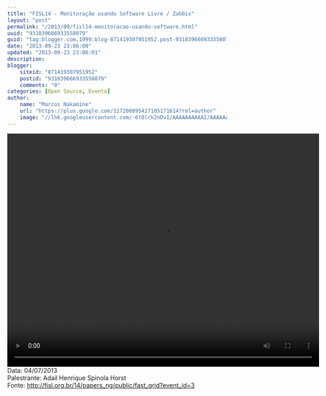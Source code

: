 ```yaml
---
title: "FISL14 - Monitoração usando Software Livre / Zabbix"
layout: "post"
permalink: "/2013/09/fisl14-monitoracao-usando-software.html"
uuid: "931039666933558079"
guid: "tag:blogger.com,1999:blog-871419307951952.post-931039666933558079"
date: "2013-09-23 23:06:00"
updated: "2013-09-23 23:06:01"
description: 
blogger:
    siteid: "871419307951952"
    postid: "931039666933558079"
    comments: "0"
categories: [Open Source, Evento]
author: 
    name: "Marcos Nakamine"
    url: "https://plus.google.com/117200895427105171614?rel=author"
    image: "//lh6.googleusercontent.com/-6t0lck2nDvI/AAAAAAAAAAI/AAAAAAAAOBw/_9ON3AiIr48/s32-c/photo.jpg"
---
```


<div class="css-full-post-content js-full-post-content">
<video controls="" height="535" width="716"><source src="http://hemingway.softwarelivre.org/fisl14/high/41d/sala41d-high-201307041105.ogg" type="video/ogg"></source>Your browser does not support the video tag.</video>Data: 04/07/2013<br>Palestrante: Adail Henrique Spinola Horst<br>Fonte: <a href="http://fisl.org.br/14/papers_ng/public/fast_grid?event_id=3">http://fisl.org.br/14/papers_ng/public/fast_grid?event_id=3</a>
</div>